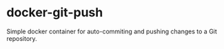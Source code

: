 # docker-git-push
Simple docker container for auto-commiting and pushing changes to a Git repository.
